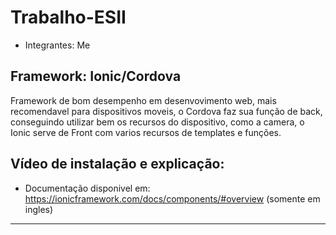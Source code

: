 Trabalho-ESII
=============

- Integrantes: Me




Framework: Ionic/Cordova
------------------------
Framework de bom desempenho em desenvovimento web, mais recomendavel para dispositivos moveis, o Cordova faz sua função de back, conseguindo utilizar bem os recursos do dispositivo, como a camera, o Ionic serve de Front com varios recursos de templates e funções.

Vídeo de instalação e explicação:
----------------------------------


- Documentação disponivel em: https://ionicframework.com/docs/components/#overview (somente em ingles)
----------------------------------------------------------------------------------------------------------
